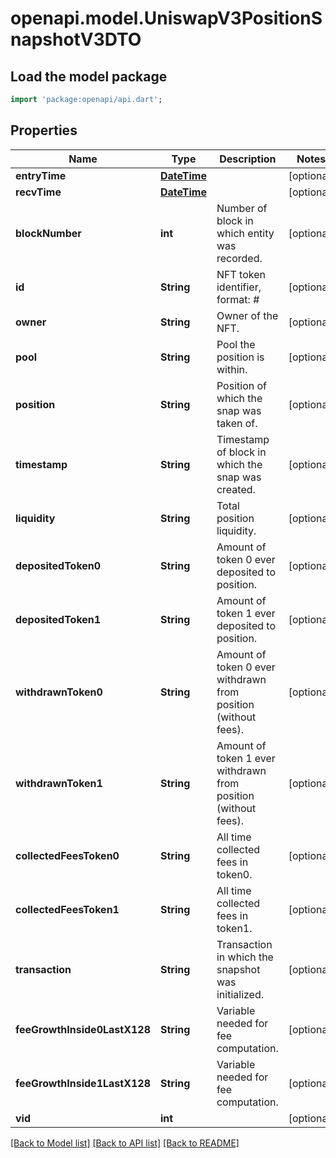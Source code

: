 # openapi.model.UniswapV3PositionSnapshotV3DTO

## Load the model package
```dart
import 'package:openapi/api.dart';
```

## Properties
Name | Type | Description | Notes
------------ | ------------- | ------------- | -------------
**entryTime** | [**DateTime**](DateTime.md) |  | [optional] 
**recvTime** | [**DateTime**](DateTime.md) |  | [optional] 
**blockNumber** | **int** | Number of block in which entity was recorded. | [optional] 
**id** | **String** | NFT token identifier, format: <NFT token id>#<block number> | [optional] 
**owner** | **String** | Owner of the NFT. | [optional] 
**pool** | **String** | Pool the position is within. | [optional] 
**position** | **String** | Position of which the snap was taken of. | [optional] 
**timestamp** | **String** | Timestamp of block in which the snap was created. | [optional] 
**liquidity** | **String** | Total position liquidity. | [optional] 
**depositedToken0** | **String** | Amount of token 0 ever deposited to position. | [optional] 
**depositedToken1** | **String** | Amount of token 1 ever deposited to position. | [optional] 
**withdrawnToken0** | **String** | Amount of token 0 ever withdrawn from position (without fees). | [optional] 
**withdrawnToken1** | **String** | Amount of token 1 ever withdrawn from position (without fees). | [optional] 
**collectedFeesToken0** | **String** | All time collected fees in token0. | [optional] 
**collectedFeesToken1** | **String** | All time collected fees in token1. | [optional] 
**transaction** | **String** | Transaction in which the snapshot was initialized. | [optional] 
**feeGrowthInside0LastX128** | **String** | Variable needed for fee computation. | [optional] 
**feeGrowthInside1LastX128** | **String** | Variable needed for fee computation. | [optional] 
**vid** | **int** |  | [optional] 

[[Back to Model list]](../README.md#documentation-for-models) [[Back to API list]](../README.md#documentation-for-api-endpoints) [[Back to README]](../README.md)


